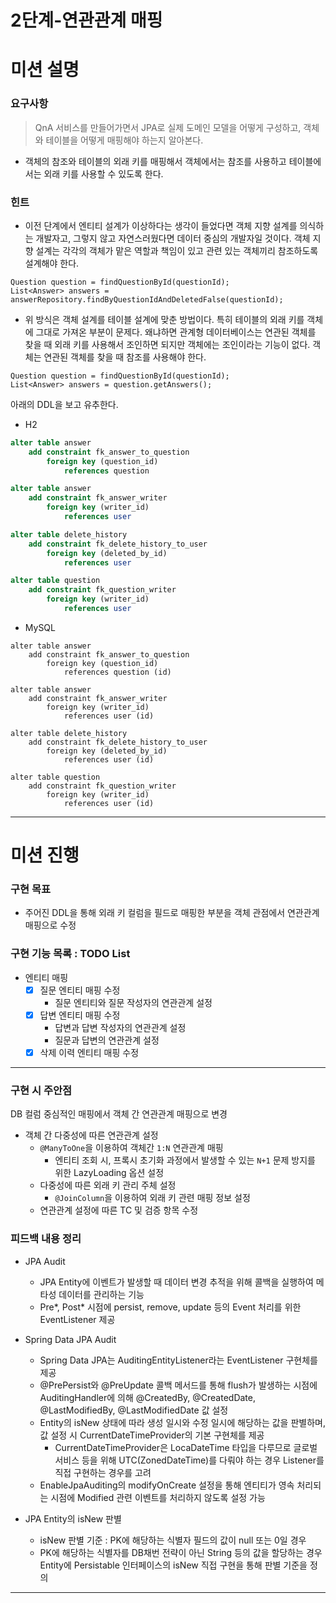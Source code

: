 2단계-연관관계 매핑
===
# 미션 설명
### 요구사항
> QnA 서비스를 만들어가면서 JPA로 실제 도메인 모델을 어떻게 구성하고, 객체와 테이블을 어떻게 매핑해야 하는지 알아본다.
- 객체의 참조와 테이블의 외래 키를 매핑해서 객체에서는 참조를 사용하고 테이블에서는 외래 키를 사용할 수 있도록 한다.

### 힌트
- 이전 단계에서 엔티티 설계가 이상하다는 생각이 들었다면 객체 지향 설계를 의식하는 개발자고, 그렇지 않고 자연스러웠다면 데이터 중심의 개발자일 것이다. 객체 지향 설계는 각각의 객체가 맡은 역할과 책임이 있고 관련 있는 객체끼리 참조하도록 설계해야 한다.
```
Question question = findQuestionById(questionId);
List<Answer> answers = answerRepository.findByQuestionIdAndDeletedFalse(questionId);
```
- 위 방식은 객체 설계를 테이블 설계에 맞춘 방법이다. 특히 테이블의 외래 키를 객체에 그대로 가져온 부분이 문제다. 왜냐하면 관계형 데이터베이스는 연관된 객체를 찾을 때 외래 키를 사용해서 조인하면 되지만 객체에는 조인이라는 기능이 없다. 객체는 연관된 객체를 찾을 때 참조를 사용해야 한다.
```properties
Question question = findQuestionById(questionId);
List<Answer> answers = question.getAnswers();
```

아래의 DDL을 보고 유추한다.
- H2
```sql
alter table answer
    add constraint fk_answer_to_question
        foreign key (question_id)
            references question

alter table answer
    add constraint fk_answer_writer
        foreign key (writer_id)
            references user

alter table delete_history
    add constraint fk_delete_history_to_user
        foreign key (deleted_by_id)
            references user

alter table question
    add constraint fk_question_writer
        foreign key (writer_id)
            references user
```
- MySQL
```
alter table answer
    add constraint fk_answer_to_question
        foreign key (question_id)
            references question (id)

alter table answer
    add constraint fk_answer_writer
        foreign key (writer_id)
            references user (id)

alter table delete_history
    add constraint fk_delete_history_to_user
        foreign key (deleted_by_id)
            references user (id)

alter table question
    add constraint fk_question_writer
        foreign key (writer_id)
            references user (id)
```

---
# 미션 진행

### 구현 목표
- 주어진 DDL을 통해 외래 키 컬럼을 필드로 매핑한 부분을 객체 관점에서 연관관계 매핑으로 수정

### 구현 기능 목록 : TODO List
- 엔티티 매핑
  - [x] 질문 엔티티 매핑 수정 
    - 질문 엔티티와 질문 작성자의 연관관계 설정
  - [x] 답변 엔티티 매핑 수정
    - 답변과 답변 작성자의 연관관계 설정
    - 질문과 답변의 연관관계 설정
  - [x] 삭제 이력 엔티티 매핑 수정

---
### 구현 시 주안점
DB 컬럼 중심적인 매핑에서 객체 간 연관관계 매핑으로 변경
- 객체 간 다중성에 따른 연관관계 설정
  - `@ManyToOne`을 이용하여 객체간 `1:N` 연관관계 매핑
    - 엔티티 조회 시, 프록시 초기화 과정에서 발생할 수 있는 `N+1` 문제 방지를 위한 LazyLoading 옵션 설정
  - 다중성에 따른 외래 키 관리 주체 설정
    - `@JoinColumn`을 이용하여 외래 키 관련 매핑 정보 설정
  - 연관관계 설정에 따른 TC 및 검증 항목 수정

### 피드백 내용 정리
- JPA Audit
  - JPA Entity에 이벤트가 발생할 때 데이터 변경 추적을 위해 콜백을 실행하여 메타성 데이터를 관리하는 기능
  - Pre*, Post* 시점에 persist, remove, update 등의 Event 처리를 위한 EventListener 제공

- Spring Data JPA Audit
  - Spring Data JPA는 AuditingEntityListener라는 EventListener 구현체를 제공
  - @PrePersist와 @PreUpdate 콜백 메서드를 통해 flush가 발생하는 시점에 AuditingHandler에 의해 @CreatedBy, @CreatedDate, @LastModifiedBy, @LastModifiedDate 값 설정
  - Entity의 isNew 상태에 따라 생성 일시와 수정 일시에 해당하는 값을 판별하며, 값 설정 시 CurrentDateTimeProvider의 기본 구현체를 제공
    - CurrentDateTimeProvider은 LocaDateTime 타입을 다루므로 글로벌 서비스 등을 위해 UTC(ZonedDateTime)를 다뤄야 하는 경우 Listener를 직접 구현하는 경우를 고려
  - EnableJpaAuditing의 modifyOnCreate 설정을 통해 엔티티가 영속 처리되는 시점에 Modified 관련 이벤트를 처리하지 않도록 설정 가능

- JPA Entity의 isNew 판별
   - isNew 판별 기준 : PK에 해당하는 식별자 필드의 값이 null 또는 0일 경우
   - PK에 해당하는 식별자를 DB채번 전략이 아닌 String 등의 값을 할당하는 경우 Entity에 Persistable 인터페이스의 isNew 직접 구현을 통해 판별 기준을 정의

---
